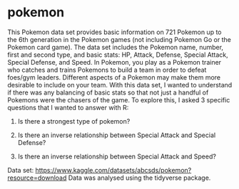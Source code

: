 # pokemon

This Pokemon data set provides basic information on 721 Pokemon up to the 6th generation in the Pokemon games (not including Pokemon Go or the Pokemon card game). The data set includes the Pokemon name, number, first and second type, and basic stats: HP, Attack, Defense, Special Attack, Special Defense, and Speed. In Pokemon, you play as a Pokemon trainer who catches and trains Pokemons to build a team in order to defeat foes/gym leaders. Different aspects of a Pokemon may make them more desirable to include on your team. With this data set, I wanted to understand if there was any balancing of basic stats so that not just a handful of Pokemons were the chasers of the game. To explore this, I asked 3 specific questions that I wanted to answer with R:

1) Is there a strongest type of pokemon?

2) Is there an inverse relationship between Special Attack and Special Defense?

3) Is there an inverse relationship between Special Attack and Speed?

Data set: https://www.kaggle.com/datasets/abcsds/pokemon?resource=download
Data was analysed using the tidyverse package.
